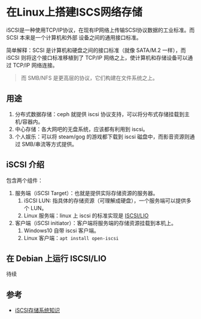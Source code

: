# 在Linux上搭建ISCS网络存储

iSCSI是一种使用TCP/IP协议，在现有IP网络上传输SCSI协议数据的工业标准。而 SCSI 本来是一个计算机和外部
设备之间的通用接口标准。

简单解释：SCSI 是计算机和硬盘之间的接口标准（就像 SATA/M.2 一样），而 iSCSI 则将这个接口标准移植到了
TCP/IP 网络之上，使计算机和存储设备可以通过 TCP/IP 网络连接。

> 而 SMB/NFS 是更高层的协议，它们构建在文件系统之上。

## 用途

1. 分布式数据存储：ceph 就提供 iscsi 协议支持，可以将分布式存储挂载到主机/容器内。
2. 中心存储：各大网吧的无盘系统，应该都有利用到 iscsi。
3. 个人娱乐：可以将 steam/gog 的游戏都下载到 iscsi 磁盘中，而影音资源则通过 SMB/串流等方式提供。

## iSCSI 介绍

包含两个组件：

1. 服务端（iSCSI Target）：也就是提供实际存储资源的服务器。
   1. iSCSI LUN: 指具体的存储资源（可理解成硬盘），一个服务端可以提供多个 LUN。
   2. Linux 服务端：linux 上 iscsi 的标准实现是
      [ISCSI/LIO](https://wiki.archlinux.org/index.php/ISCSI/LIO)
2. 客户端（iSCSI initiator）：客户端将服务端的存储资源挂载到本机上。
   1. Windows10 自带 iscsi 客户端。
   2. Linux 客户端：`apt install open-iscsi`

## 在 Debian 上运行 ISCSI/LIO

待续

## 参考

- [iSCSI存储系统知识](https://www.cnblogs.com/chris-cp/p/6022383.html)
